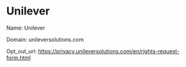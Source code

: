 # Unilever

Name: Unilever

Domain: unileversolutions.com

Opt_out_url: https://privacy.unileversolutions.com/en/rights-request-form.html
